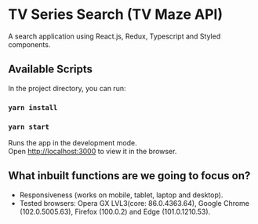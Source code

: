 # TV Series Search (TV Maze API)

A search application using React.js, Redux, Typescript and Styled components.

## Available Scripts

In the project directory, you can run:

### `yarn install`
### `yarn start`

Runs the app in the development mode.\
Open [http://localhost:3000](http://localhost:3000) to view it in the browser.

## What inbuilt functions are we going to focus on?

- Responsiveness (works on mobile, tablet, laptop and desktop).
- Tested browsers: Opera GX LVL3(core: 86.0.4363.64), Google Chrome (102.0.5005.63), Firefox (100.0.2) and Edge (101.0.1210.53).

